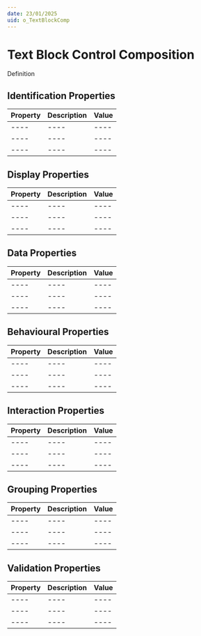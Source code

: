 ```yaml
---
date: 23/01/2025
uid: o_TextBlockComp
---
```


# Text Block Control Composition

Definition

## Identification Properties

| Property | Description | Value |
| ---- | ---- | ---- |
| ---- | ---- | ---- |
| ---- | ---- | ---- |
| ---- | ---- | ---- |

## Display Properties

| Property | Description | Value |
| ---- | ---- | ---- |
| ---- | ---- | ---- |
| ---- | ---- | ---- |
| ---- | ---- | ---- |

## Data Properties

| Property | Description | Value |
| ---- | ---- | ---- |
| ---- | ---- | ---- |
| ---- | ---- | ---- |
| ---- | ---- | ---- |

## Behavioural Properties

| Property | Description | Value |
| ---- | ---- | ---- |
| ---- | ---- | ---- |
| ---- | ---- | ---- |
| ---- | ---- | ---- |

## Interaction Properties

| Property | Description | Value |
| ---- | ---- | ---- |
| ---- | ---- | ---- |
| ---- | ---- | ---- |
| ---- | ---- | ---- |

## Grouping Properties

| Property | Description | Value |
| ---- | ---- | ---- |
| ---- | ---- | ---- |
| ---- | ---- | ---- |
| ---- | ---- | ---- |

## Validation Properties

| Property | Description | Value |
| ---- | ---- | ---- |
| ---- | ---- | ---- |
| ---- | ---- | ---- |
| ---- | ---- | ---- |
